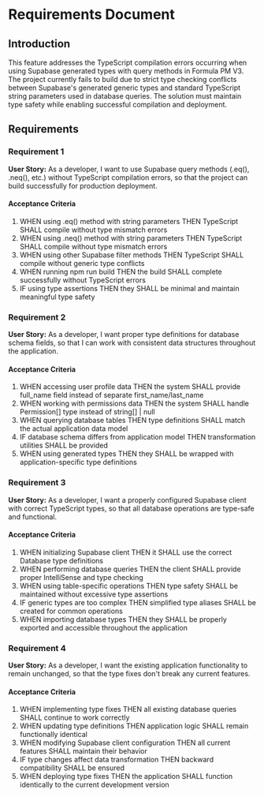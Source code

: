 # Requirements Document

## Introduction

This feature addresses the TypeScript compilation errors occurring when using Supabase generated types with query methods in Formula PM V3. The project currently fails to build due to strict type checking conflicts between Supabase's generated generic types and standard TypeScript string parameters used in database queries. The solution must maintain type safety while enabling successful compilation and deployment.

## Requirements

### Requirement 1

**User Story:** As a developer, I want to use Supabase query methods (.eq(), .neq(), etc.) without TypeScript compilation errors, so that the project can build successfully for production deployment.

#### Acceptance Criteria

1. WHEN using .eq() method with string parameters THEN TypeScript SHALL compile without type mismatch errors
2. WHEN using .neq() method with string parameters THEN TypeScript SHALL compile without type mismatch errors  
3. WHEN using other Supabase filter methods THEN TypeScript SHALL compile without generic type conflicts
4. WHEN running npm run build THEN the build SHALL complete successfully without TypeScript errors
5. IF using type assertions THEN they SHALL be minimal and maintain meaningful type safety

### Requirement 2

**User Story:** As a developer, I want proper type definitions for database schema fields, so that I can work with consistent data structures throughout the application.

#### Acceptance Criteria

1. WHEN accessing user profile data THEN the system SHALL provide full_name field instead of separate first_name/last_name
2. WHEN working with permissions data THEN the system SHALL handle Permission[] type instead of string[] | null
3. WHEN querying database tables THEN type definitions SHALL match the actual application data model
4. IF database schema differs from application model THEN transformation utilities SHALL be provided
5. WHEN using generated types THEN they SHALL be wrapped with application-specific type definitions

### Requirement 3

**User Story:** As a developer, I want a properly configured Supabase client with correct TypeScript types, so that all database operations are type-safe and functional.

#### Acceptance Criteria

1. WHEN initializing Supabase client THEN it SHALL use the correct Database type definitions
2. WHEN performing database queries THEN the client SHALL provide proper IntelliSense and type checking
3. WHEN using table-specific operations THEN type safety SHALL be maintained without excessive type assertions
4. IF generic types are too complex THEN simplified type aliases SHALL be created for common operations
5. WHEN importing database types THEN they SHALL be properly exported and accessible throughout the application

### Requirement 4

**User Story:** As a developer, I want the existing application functionality to remain unchanged, so that the type fixes don't break any current features.

#### Acceptance Criteria

1. WHEN implementing type fixes THEN all existing database queries SHALL continue to work correctly
2. WHEN updating type definitions THEN application logic SHALL remain functionally identical
3. WHEN modifying Supabase client configuration THEN all current features SHALL maintain their behavior
4. IF type changes affect data transformation THEN backward compatibility SHALL be ensured
5. WHEN deploying type fixes THEN the application SHALL function identically to the current development version